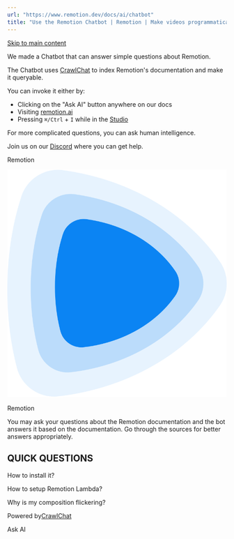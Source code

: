 ```yaml
---
url: "https://www.remotion.dev/docs/ai/chatbot"
title: "Use the Remotion Chatbot | Remotion | Make videos programmatically"
---
```


[Skip to main content](https://www.remotion.dev/docs/ai/chatbot#__docusaurus_skipToContent_fallback)

We made a Chatbot that can answer simple questions about Remotion.

The Chatbot uses [CrawlChat](https://crawlchat.app/) to index Remotion's documentation and make it queryable.

You can invoke it either by:

- Clicking on the "Ask AI" button anywhere on our docs
- Visiting [remotion.ai](https://remotion.ai/)
- Pressing `⌘/Ctrl` \+ `I` while in the [Studio](https://www.remotion.dev/docs/studio)

For more complicated questions, you can ask human intelligence.

Join us on our [Discord](https://remotion.dev/discord) where you can get help.

Remotion

![Logo](https://raw.githubusercontent.com/remotion-dev/brand/refs/heads/main/logo.svg)

Remotion

You may ask your questions about the Remotion documentation and the bot answers it based on the documentation. Go through the sources for better answers appropriately.

## QUICK QUESTIONS

How to install it?

How to setup Remotion Lambda?

Why is my composition flickering?

Powered by[CrawlChat](https://crawlchat.app/?ref=powered-by-remotion)

Ask AI